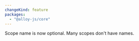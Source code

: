 ```yaml
---
changeKind: feature
packages:
  - "@alloy-js/core"
---
```


Scope name is now optional. Many scopes don't have names.